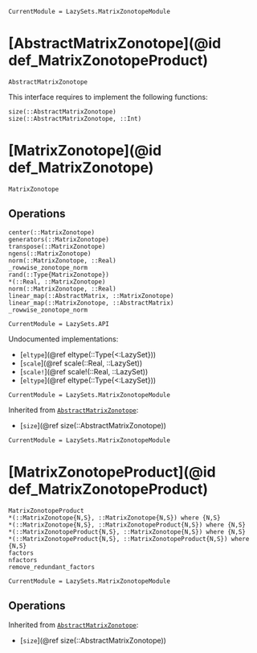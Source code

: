 ```@meta
CurrentModule = LazySets.MatrixZonotopeModule
```

# [AbstractMatrixZonotope](@id def_MatrixZonotopeProduct)
```@docs
AbstractMatrixZonotope
```

This interface requires to implement the following functions:
```@docs
size(::AbstractMatrixZonotope)
size(::AbstractMatrixZonotope, ::Int)
```

# [MatrixZonotope](@id def_MatrixZonotope)

```@docs
MatrixZonotope
```

## Operations

```@docs
center(::MatrixZonotope)
generators(::MatrixZonotope)
transpose(::MatrixZonotope)
ngens(::MatrixZonotope)
norm(::MatrixZonotope, ::Real)
_rowwise_zonotope_norm
rand(::Type{MatrixZonotope})
*(::Real, ::MatrixZonotope)
norm(::MatrixZonotope, ::Real)
linear_map(::AbstractMatrix, ::MatrixZonotope)
linear_map(::MatrixZonotope, ::AbstractMatrix)
_rowwise_zonotope_norm
```

```@meta
CurrentModule = LazySets.API
```

Undocumented implementations:
* [`eltype`](@ref eltype(::Type{<:LazySet}))
* [`scale`](@ref scale(::Real, ::LazySet))
* [`scale!`](@ref scale!(::Real, ::LazySet))
* [`eltype`](@ref eltype(::Type{<:LazySet}))

```@meta
CurrentModule = LazySets.MatrixZonotopeModule
```

Inherited from [`AbstractMatrixZonotope`](@ref):
* [`size`](@ref size(::AbstractMatrixZonotope))

```@meta
CurrentModule = LazySets.MatrixZonotopeModule
```

# [MatrixZonotopeProduct](@id def_MatrixZonotopeProduct)
```@docs
MatrixZonotopeProduct
*(::MatrixZonotope{N,S}, ::MatrixZonotope{N,S}) where {N,S}
*(::MatrixZonotope{N,S}, ::MatrixZonotopeProduct{N,S}) where {N,S}
*(::MatrixZonotopeProduct{N,S}, ::MatrixZonotope{N,S}) where {N,S}
*(::MatrixZonotopeProduct{N,S}, ::MatrixZonotopeProduct{N,S}) where {N,S}
factors
nfactors
remove_redundant_factors
```

```@meta
CurrentModule = LazySets.MatrixZonotopeModule
```

## Operations 
Inherited from [`AbstractMatrixZonotope`](@ref):
* [`size`](@ref size(::AbstractMatrixZonotope))
